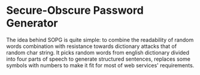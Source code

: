 # Secure-Obscure Password Generator

The idea behind SOPG is quite simple: to combine the readability of random words combination with resistance towards dictionary attacks that of random char string.
It picks random words from english dictionary divided into four parts of speech to generate structured sentences, replaces some symbols with numbers to make it fit for most of web services' requirements.
